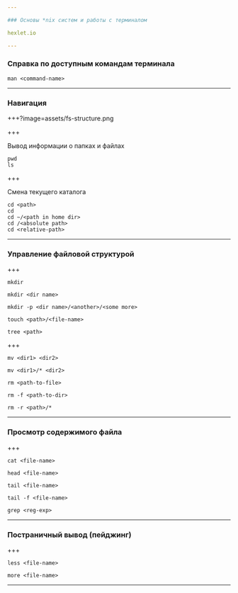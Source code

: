 ```yaml
---

### Основы *nix систем и работы с терминалом

hexlet.io

---
```


### Справка по доступным командам терминала

```
man <command-name>
```

---

### Навигация

+++?image=assets/fs-structure.png

+++

Вывод информации о папках и файлах

```
pwd
ls
```

+++

Смена текущего каталога

```
cd <path>
cd
cd ~/<path in home dir>
cd /<absolute path>
cd <relative-path>
```

---

### Управление файловой структурой

+++

```
mkdir

mkdir <dir name>

mkdir -p <dir name>/<another>/<some more>

touch <path>/<file-name>

tree <path>
```

+++

```
mv <dir1> <dir2>

mv <dir1>/* <dir2>

rm <path-to-file>

rm -f <path-to-dir>

rm -r <path>/*
```

---

### Просмотр содержимого файла

+++

```
cat <file-name>

head <file-name>

tail <file-name>

tail -f <file-name>

grep <reg-exp>
```

---

### Постраничный вывод (пейджинг)

+++

```
less <file-name>

more <file-name>
```

---